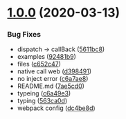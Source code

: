 # [1.0.0](https://github.com/0x0006e/Hybrid-JS-SDK/compare/7ae5cd0f031fa1277adb0e3eed67cb2b93193563...v1.0.0) (2020-03-13)


### Bug Fixes

* dispatch -> callBack ([5611bc8](https://github.com/0x0006e/Hybrid-JS-SDK/commit/5611bc836fa13ca580cfe87be3873a72c8e9a881))
* examples ([92481b9](https://github.com/0x0006e/Hybrid-JS-SDK/commit/92481b994a0444d28fb575d633c86e9cd908f33c))
* files ([c652c47](https://github.com/0x0006e/Hybrid-JS-SDK/commit/c652c47f61bae4c34a287d6ce9351018ad71f7bd))
* native call web ([d398491](https://github.com/0x0006e/Hybrid-JS-SDK/commit/d398491186c0247337ba4d3fe6d2713ae7729f8f))
* no inject error ([c6a7ae8](https://github.com/0x0006e/Hybrid-JS-SDK/commit/c6a7ae8e53b4f039b48958ac1e553d53176f616a))
* README.md ([7ae5cd0](https://github.com/0x0006e/Hybrid-JS-SDK/commit/7ae5cd0f031fa1277adb0e3eed67cb2b93193563))
* typeing ([c6a49e3](https://github.com/0x0006e/Hybrid-JS-SDK/commit/c6a49e3a5d63f2ce6303fe22ece259601b906c65))
* typing ([563ca0d](https://github.com/0x0006e/Hybrid-JS-SDK/commit/563ca0d52c1b713ce8874bd0076782f8febb8294))
* webpack config ([dc4be8d](https://github.com/0x0006e/Hybrid-JS-SDK/commit/dc4be8dd3981067b13354597f494d6f66d31a847))




